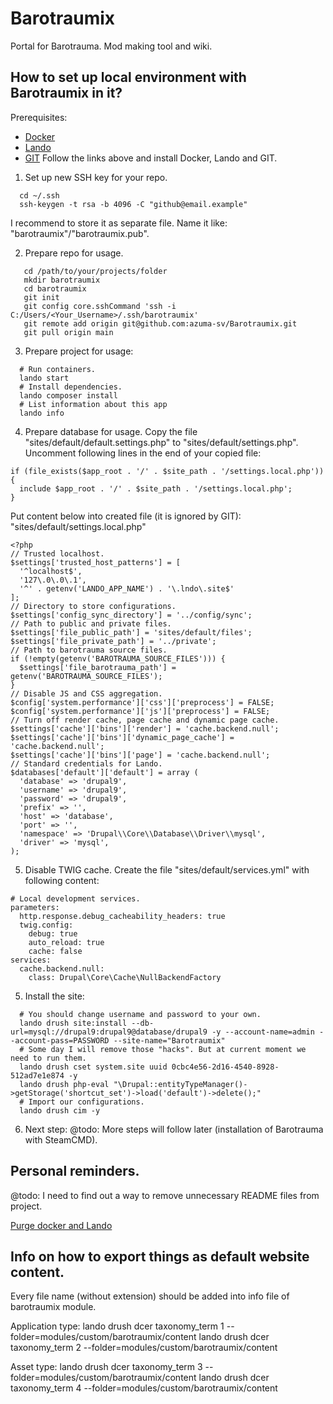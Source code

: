 # Barotraumix
Portal for Barotrauma. Mod making tool and wiki.

## How to set up local environment with Barotraumix in it?
Prerequisites:
- [Docker](https://docs.docker.com/get-docker/)
- [Lando](https://docs.lando.dev/getting-started/installation.html)
- [GIT](https://git-scm.com/downloads)
  Follow the links above and install Docker, Lando and GIT.

1. Set up new SSH key for your repo.
```
  cd ~/.ssh
  ssh-keygen -t rsa -b 4096 -C "github@email.example"
```
I recommend to store it as separate file. Name it like: "barotraumix"/"barotraumix.pub".

2. Prepare repo for usage.
```
   cd /path/to/your/projects/folder
   mkdir barotraumix
   cd barotraumix
   git init
   git config core.sshCommand 'ssh -i C:/Users/<Your_Username>/.ssh/barotraumix'
   git remote add origin git@github.com:azuma-sv/Barotraumix.git
   git pull origin main
```

3. Prepare project for usage:
```
  # Run containers.
  lando start
  # Install dependencies.
  lando composer install
  # List information about this app
  lando info
```

4. Prepare database for usage.
   Copy the file "sites/default/default.settings.php" to "sites/default/settings.php".
   Uncomment following lines in the end of your copied file:
```
if (file_exists($app_root . '/' . $site_path . '/settings.local.php')) {
  include $app_root . '/' . $site_path . '/settings.local.php';
}
```

Put content below into created file (it is ignored by GIT): "sites/default/settings.local.php"
```
<?php
// Trusted localhost.
$settings['trusted_host_patterns'] = [
  '^localhost$',
  '127\.0\.0\.1',
  '^' . getenv('LANDO_APP_NAME') . '\.lndo\.site$'
];
// Directory to store configurations.
$settings['config_sync_directory'] = '../config/sync';
// Path to public and private files.
$settings['file_public_path'] = 'sites/default/files';
$settings['file_private_path'] = '../private';
// Path to barotrauma source files.
if (!empty(getenv('BAROTRAUMA_SOURCE_FILES'))) {
  $settings['file_barotrauma_path'] = getenv('BAROTRAUMA_SOURCE_FILES');
}
// Disable JS and CSS aggregation.
$config['system.performance']['css']['preprocess'] = FALSE;
$config['system.performance']['js']['preprocess'] = FALSE;
// Turn off render cache, page cache and dynamic page cache.
$settings['cache']['bins']['render'] = 'cache.backend.null';
$settings['cache']['bins']['dynamic_page_cache'] = 'cache.backend.null';
$settings['cache']['bins']['page'] = 'cache.backend.null';
// Standard credentials for Lando.
$databases['default']['default'] = array (
  'database' => 'drupal9',
  'username' => 'drupal9',
  'password' => 'drupal9',
  'prefix' => '',
  'host' => 'database',
  'port' => '',
  'namespace' => 'Drupal\\Core\\Database\\Driver\\mysql',
  'driver' => 'mysql',
);
```

5. Disable TWIG cache.
   Create the file "sites/default/services.yml" with following content:
```
# Local development services.
parameters:
  http.response.debug_cacheability_headers: true
  twig.config:
    debug: true
    auto_reload: true
    cache: false
services:
  cache.backend.null:
    class: Drupal\Core\Cache\NullBackendFactory
```

5. Install the site:
```
  # You should change username and password to your own.
  lando drush site:install --db-url=mysql://drupal9:drupal9@database/drupal9 -y --account-name=admin --account-pass=PASSWORD --site-name="Barotraumix"
  # Some day I will remove those "hacks". But at current moment we need to run them.
  lando drush cset system.site uuid 0cbc4e56-2d16-4540-8928-512ad7e1e874 -y
  lando drush php-eval "\Drupal::entityTypeManager()->getStorage('shortcut_set')->load('default')->delete();"
  # Import our configurations.
  lando drush cim -y
```

6. Next step:
   @todo: More steps will follow later (installation of Barotrauma with SteamCMD).



## Personal reminders.
@todo: I need to find out a way to remove unnecessary README files from project.

[Purge docker and Lando](https://gist.github.com/labboy0276/4406db072f9ed3bf3641f57c1d902027)



## Info on how to export things as default website content.
Every file name (without extension) should be added into info file of barotraumix module.

Application type:
lando drush dcer taxonomy_term 1 --folder=modules/custom/barotraumix/content
lando drush dcer taxonomy_term 2 --folder=modules/custom/barotraumix/content

Asset type:
lando drush dcer taxonomy_term 3 --folder=modules/custom/barotraumix/content
lando drush dcer taxonomy_term 4 --folder=modules/custom/barotraumix/content

